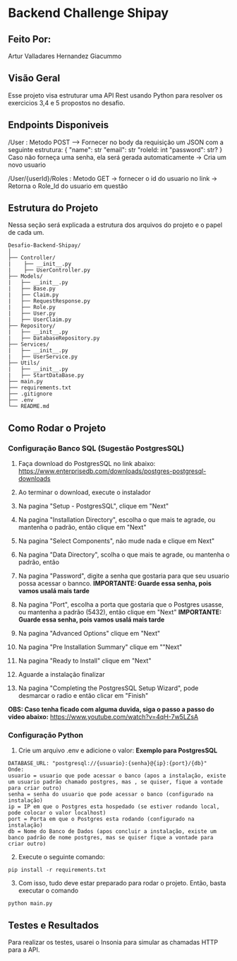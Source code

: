 # Backend Challenge Shipay

## Feito Por:
Artur Valladares Hernandez Giacummo

## Visão Geral

Esse projeto visa estruturar uma API Rest usando Python para resolver os exercicios 3,4 e 5 propostos no desafio.

## Endpoints Disponiveis
/User : Metodo POST --> Fornecer no body da requisição um JSON com a seguinte estrutura:
{
    "name": str
    "email": str
    "roleId: int
    "password": str?
}
Caso não forneça uma senha, ela será gerada automaticamente -> Cria um novo usuario

/User/{userId}/Roles : Metodo GET -> fornecer o id do usuario no link -> Retorna o Role_Id do usuario em questão

## Estrutura do Projeto

Nessa seção será explicada a estrutura dos arquivos do projeto e o papel de cada um.

```
Desafio-Backend-Shipay/
│
├── Controller/
|    ├── __init__.py
|    ├── UserController.py
├── Models/
|   ├── __init__.py
|   ├── Base.py
|   ├── Claim.py
|   ├── RequestResponse.py
|   ├── Role.py
|   ├── User.py
|   ├── UserClaim.py
├── Repository/
|   ├── __init__.py
|   ├── DatabaseRepository.py
├── Services/
|   ├── __init__.py
|   ├── UserService.py
├── Utils/
|   ├── __init__.py
|   ├── StartDataBase.py
├── main.py
├── requirements.txt
├── .gitignore
├── .env
└── README.md
```

## Como Rodar o Projeto
### Configuração Banco SQL (Sugestão PostgresSQL)
1. Faça download do PostgresSQL no link abaixo:
https://www.enterprisedb.com/downloads/postgres-postgresql-downloads

2. Ao terminar o download, execute o instalador
3. Na pagina "Setup - PostgresSQL", clique em "Next"
4. Na pagina "Installation Directory", escolha o que mais te agrade, ou mantenha o padrão, então clique em "Next"
5. Na pagina "Select Components", não mude nada e clique em Next"
6. Na pagina "Data Directory", scolha o que mais te agrade, ou mantenha o padrão, então 
7. Na pagina "Password", digite a senha que gostaria para que seu usuario possa acessar o bannco. **IMPORTANTE: Guarde essa senha, pois vamos usalá mais tarde**
8. Na pagina "Port", escolha a porta que gostaria que o Postgres usasse, ou mantenha a padrão (5432), então clique em "Next" **IMPORTANTE: Guarde essa senha, pois vamos usalá mais tarde**
9. Na pagina "Advanced Options" clique em "Next"
10. Na pagina "Pre Installation Summary" clique em ""Next"
11. Na pagina "Ready to Install" clique em "Next"
12. Aguarde a instalação finalizar
13. Na pagina "Completing the PostgresSQL Setup Wizard", pode desmarcar o radio e então clicar em "Finish"

**OBS: Caso tenha ficado com alguma duvida, siga o passo a passo do video abaixo:**
https://www.youtube.com/watch?v=4qH-7w5LZsA

### Configuração Python
1. Crie um arquivo .env e adicione o valor: 
**Exemplo para PostgresSQL**
```
DATABASE_URL: "postgresql://{usuario}:{senha}@{ip}:{port}/{db}" 
Onde:
usuario = usuario que pode acessar o banco (apos a instalação, existe um usuario padrão chamado postgres, mas , se quiser, fique a vontade para criar outro)
senha = senha do usuario que pode acessar o banco (configurado na instalação)
ip = IP em que o Postgres esta hospedado (se estiver rodando local, pode colocar o valor localhost)
port = Porta em que o Postgres esta rodando (configurado na instalação)
db = Nome do Banco de Dados (apos concluir a instalação, existe um banco padrão de nome postgres, mas se quiser fique a vontade para criar outro)
```
2. Execute o seguinte comando:
```
pip install -r requirements.txt
```

3. Com isso, tudo deve estar preparado para rodar o projeto. Então, basta executar o comando

```
python main.py
```
## Testes e Resultados
Para realizar os testes, usarei o Insonia para simular as chamadas HTTP para a API.
